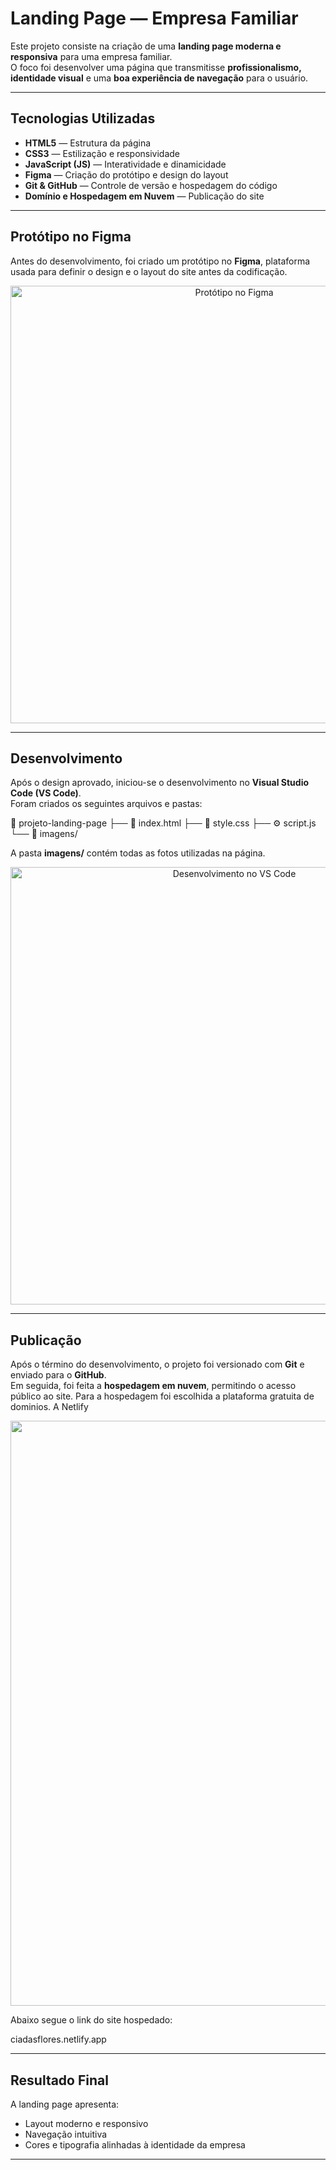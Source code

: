 # Landing Page — Empresa Familiar

Este projeto consiste na criação de uma **landing page moderna e responsiva** para uma empresa familiar.  
O foco foi desenvolver uma página que transmitisse **profissionalismo, identidade visual** e uma **boa experiência de navegação** para o usuário.

---

## Tecnologias Utilizadas

- **HTML5** — Estrutura da página  
- **CSS3** — Estilização e responsividade  
- **JavaScript (JS)** — Interatividade e dinamicidade  
- **Figma** — Criação do protótipo e design do layout  
- **Git & GitHub** — Controle de versão e hospedagem do código  
- **Domínio e Hospedagem em Nuvem** — Publicação do site  

---

## Protótipo no Figma

Antes do desenvolvimento, foi criado um protótipo no **Figma**, plataforma usada para definir o design e o layout do site antes da codificação.

<div align="center">
  <img width="700" src="https://github.com/user-attachments/assets/028aa2ca-a61e-41d3-a054-ec2ef9396b92" alt="Protótipo no Figma">
</div>

---

## Desenvolvimento

Após o design aprovado, iniciou-se o desenvolvimento no **Visual Studio Code (VS Code)**.  
Foram criados os seguintes arquivos e pastas:

📁 projeto-landing-page
├── 📄 index.html
├── 🎨 style.css
├── ⚙️ script.js
└── 📁 imagens/

A pasta **imagens/** contém todas as fotos utilizadas na página.

<div align="center">
  <img width="700" src="https://github.com/user-attachments/assets/16f32a0a-2da0-46d3-b83d-b62bda6fe56f" alt="Desenvolvimento no VS Code">
</div>

---

## Publicação

Após o término do desenvolvimento, o projeto foi versionado com **Git** e enviado para o **GitHub**.  
Em seguida, foi feita a **hospedagem em nuvem**, permitindo o acesso público ao site.
Para a hospedagem foi escolhida a plataforma gratuita de dominios. A Netlify
<div align="center">
<img width="1897" height="936" alt="image" src="https://github.com/user-attachments/assets/a67a010a-6c73-4647-817f-5159afbd8b52" />
</div>

Abaixo segue o link do site hospedado: 

ciadasflores.netlify.app

---

## Resultado Final

A landing page apresenta:
- Layout moderno e responsivo  
- Navegação intuitiva  
- Cores e tipografia alinhadas à identidade da empresa  

---





